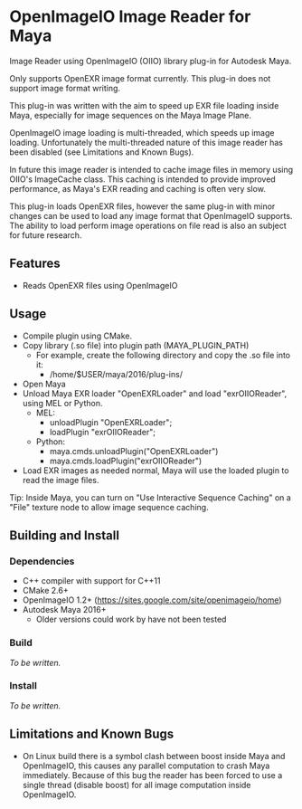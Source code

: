 # OpenImageIO Image Reader for Maya
Image Reader using OpenImageIO (OIIO) library plug-in for Autodesk Maya.

Only supports OpenEXR image format currently. This plug-in does not support image format writing.

This plug-in was written with the aim to speed up EXR file loading inside Maya, especially for image sequences on the Maya Image Plane. 

OpenImageIO image loading is multi-threaded, which speeds up image loading. Unfortunately the multi-threaded nature of this image reader has been disabled (see Limitations and Known Bugs). 

In future this image reader is intended to cache image files in memory using OIIO's ImageCache class. This caching is intended to provide improved performance, as Maya's EXR reading and caching is often very slow.

This plug-in loads OpenEXR files, however the same plug-in with minor changes can be used to load any image format that OpenImageIO supports. The ability to load perform image operations on file read is also an subject for future research.

## Features
- Reads OpenEXR files using OpenImageIO

## Usage
- Compile plugin using CMake.
- Copy library (.so file) into plugin path (MAYA_PLUGIN_PATH)
  - For example, create the following directory and copy the .so file into it: 
    - /home/$USER/maya/2016/plug-ins/
- Open Maya
- Unload Maya EXR loader "OpenEXRLoader" and load "exrOIIOReader", using MEL or Python.
  - MEL:
    - unloadPlugin "OpenEXRLoader";
    - loadPlugin "exrOIIOReader";
  - Python:
    - maya.cmds.unloadPlugin("OpenEXRLoader")
    - maya.cmds.loadPlugin("exrOIIOReader")
- Load EXR images as needed normal, Maya will use the loaded plugin to read the image files. 

Tip: Inside Maya, you can turn on "Use Interactive Sequence Caching" on a "File" texture node to allow image sequence caching.

## Building and Install

### Dependencies

- C++ compiler with support for C++11
- CMake 2.6+
- OpenImageIO 1.2+ (https://sites.google.com/site/openimageio/home)
- Autodesk Maya 2016+ 
  - Older versions could work by have not been tested

### Build

_To be written._

### Install

_To be written._

## Limitations and Known Bugs 

- On Linux build there is a symbol clash between boost inside Maya and OpenImageIO, this causes any parallel computation to crash Maya immediately. Because of this bug the reader has been forced to use a single thread (disable boost) for all image computation inside OpenImageIO.  